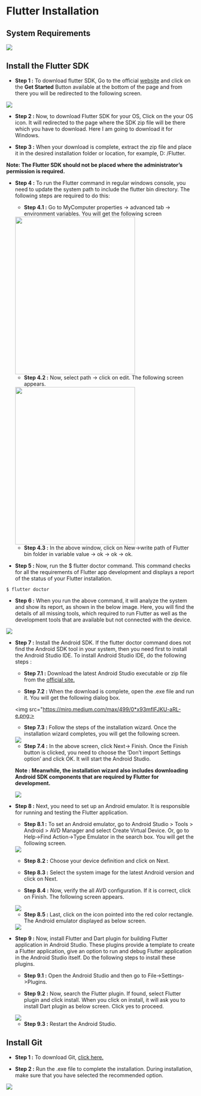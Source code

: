 # Flutter Installation
  
## System Requirements
  
<img src="https://miro.medium.com/max/700/1*13sEr0fNth295eQGxuuNng.png">
  
## Install the Flutter SDK
  
- **Step 1 :** To download flutter SDK, Go to the official <a href="https://flutter.dev/">website</a> and click on the **Get Started** Button available at the bottom of the page and from there you will be redirected to the following screen.
  
<img src="https://miro.medium.com/max/700/1*kXrkUgvFi_w9b-A4cG5Lhw.png">
  
- **Step 2 :** Now, to download Flutter SDK for your OS, Click on the your OS icon. It will redirected to the page where the SDK zip file will be there which you have to download. Here I am going to download it for Windows.
  
- **Step 3 :** When your download is complete, extract the zip file and place it in the desired installation folder or location, for example, D: /Flutter.
  
**Note: The Flutter SDK should not be placed where the administrator’s permission is required.**
  
- **Step 4 :** To run the Flutter command in regular windows console, you need to update the system path to include the flutter bin directory. The following steps are required to do this:

  - **Step 4.1 :** Go to MyComputer properties -> advanced tab -> environment variables. You will get the following screen 
 
  <img src="https://miro.medium.com/max/700/1*xMoVr7xH9gLd1JG8e-SnSQ.png" height=420 width=320>
  
  - **Step 4.2 :** Now, select path -> click on edit. The following screen appears.

  <img src="https://miro.medium.com/max/598/1*0J19c1KtqtPJqfPbRIn0nw.png" height=420 width=320>

  - **Step 4.3 :** In the above window, click on New->write path of Flutter bin folder in variable value -> ok -> ok -> ok.
  
- **Step 5 :** Now, run the $ flutter doctor command. This command checks for all the requirements of Flutter app development and displays a report of the status of your Flutter installation.
  
```
$ flutter doctor
```
  
- **Step 6 :** When you run the above command, it will analyze the system and show its report, as shown in the below image. Here, you will find the details of all missing tools, which required to run Flutter as well as the development tools that are available but not connected with the device.
  
<img src="https://miro.medium.com/max/650/0*ZUqBHyd0_-4Uulns.png">
  
- **Step 7 :** Install the Android SDK. If the flutter doctor command does not find the Android SDK tool in your system, then you need first to install the Android Studio IDE. To install Android Studio IDE, do the following steps :
  
  - **Step 7.1 :** Download the latest Android Studio executable or zip file from the <a href="https://developer.android.com/studio#downloads">official site.</a>
  
  - **Step 7.2 :** When the download is complete, open the .exe file and run it. You will get the following dialog box.
  
  <img src="https://miro.medium.com/max/499/0*x93mfIFJKU-aRL-e.png:>
  
  - **Step 7.3 :** Follow the steps of the installation wizard. Once the installation wizard completes, you will get the following screen.
  
  <img src="https://miro.medium.com/max/499/0*boPJrvwC9GYxDT-1.png">
  
  - **Step 7.4 :** In the above screen, click Next-> Finish. Once the Finish button is clicked, you need to choose the ‘Don’t import Settings option’ and click OK. It will start the Android Studio.
  
  **Note : Meanwhile, the installation wizard also includes downloading Android SDK components that are required by Flutter for development.**
  
  <img src="https://miro.medium.com/max/650/0*5QMfc-Vewt0_Cld8.png">
  
- **Step 8 :** Next, you need to set up an Android emulator. It is responsible for running and testing the Flutter application.
  
  - **Step 8.1 :** To set an Android emulator, go to Android Studio > Tools > Android > AVD Manager and select Create Virtual Device. Or, go to Help->Find Action->Type Emulator in the search box. You will get the following screen.
  
  <img src="https://miro.medium.com/max/650/0*yW1HAUtD4v87THAQ.png">
  
  - **Step 8.2 :** Choose your device definition and click on Next.
  
  - **Step 8.3 :** Select the system image for the latest Android version and click on Next.
  
  - **Step 8.4 :** Now, verify the all AVD configuration. If it is correct, click on Finish. The following screen appears.
  
  <img src="https://miro.medium.com/max/650/0*UjFK3d9PxXSEabi6.png">
  
  - **Step 8.5 :** Last, click on the icon pointed into the red color rectangle. The Android emulator displayed as below screen.
  
  <img src="https://miro.medium.com/max/242/0*Ht95xYAEOIcUK47c.png">
  
- **Step 9 :** Now, install Flutter and Dart plugin for building Flutter application in Android Studio. These plugins provide a template to create a Flutter application, give an option to run and debug Flutter application in the Android Studio itself. Do the following steps to install these plugins.
  
  - **Step 9.1 :** Open the Android Studio and then go to File->Settings->Plugins.
  
  - **Step 9.2 :** Now, search the Flutter plugin. If found, select Flutter plugin and click install. When you click on install, it will ask you to install Dart plugin as below screen. Click yes to proceed.
  
  <img src="https://miro.medium.com/max/550/0*2TnmhYuOziXZ087u.png">
  
  - **Step 9.3 :** Restart the Android Studio.
  
## Install Git
  
- **Step 1 :** To download Git, <a href="https://git-scm.com/download/win">click here.</a>
  
- **Step 2 :** Run the .exe file to complete the installation. During installation, make sure that you have selected the recommended option.
  
<img src="https://miro.medium.com/max/499/0*yiguIhgivYL4jSHW.png">
  
